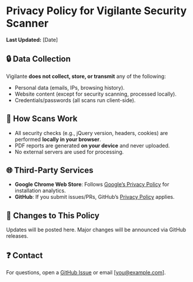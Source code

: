 # Privacy Policy for Vigilante Security Scanner  

**Last Updated:** [Date]  

## 🔒 Data Collection  
Vigilante **does not collect, store, or transmit** any of the following:  
- Personal data (emails, IPs, browsing history).  
- Website content (except for security scanning, processed locally).  
- Credentials/passwords (all scans run client-side).  

## 📡 How Scans Work  
- All security checks (e.g., jQuery version, headers, cookies) are performed **locally in your browser**.  
- PDF reports are generated **on your device** and never uploaded.  
- No external servers are used for processing.  

## 🌐 Third-Party Services  
- **Google Chrome Web Store**: Follows [Google’s Privacy Policy](https://policies.google.com/privacy) for installation analytics.  
- **GitHub**: If you submit issues/PRs, GitHub’s [Privacy Policy](https://docs.github.com/en/site-policy/privacy-policies/github-privacy-statement) applies.  

## 📝 Changes to This Policy  
Updates will be posted here. Major changes will be announced via GitHub releases.  

## ❓ Contact  
For questions, open a [GitHub Issue](https://github.com/yourusername/vigilante/issues) or email [you@example.com].  
